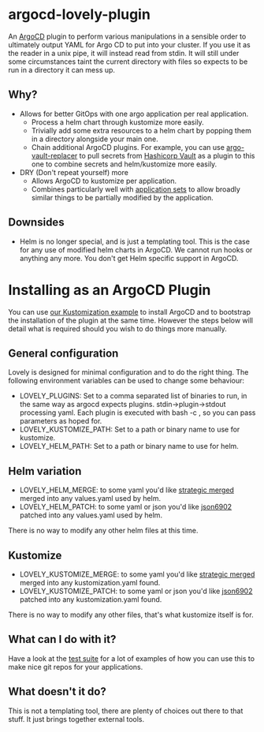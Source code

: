 # argocd-lovely-plugin
An [ArgoCD](https://argoproj.github.io/argo-cd/) plugin to perform various manipulations in a sensible order to ultimately output YAML for Argo CD to put into your cluster. If you use it as the reader in a unix pipe, it will instead read from stdin. It will still under some circumstances taint the current directory with files so expects to be run in a directory it can mess up.

## Why?
- Allows for better GitOps with one argo application per real application.
  - Process a helm chart through kustomize more easily.
  - Trivially add some extra resources to a helm chart by popping them in a directory alongside your main one.
  - Chain additional ArgoCD plugins. For example, you can use [argo-vault-replacer](https://github.com/crumbhole/argocd-vault-replacer) to pull secrets from [Hashicorp Vault](https://www.vaultproject.io/) as a plugin to this one to combine secrets and helm/kustomize more easily.
- DRY (Don't repeat yourself) more
  - Allows ArgoCD to kustomize per application.
  - Combines particularly well with [application sets](https://argocd-applicationset.readthedocs.io/en/stable/) to allow broadly similar things to be partially modified by the application.

## Downsides
- Helm is no longer special, and is just a templating tool. This is the case for any use of modified helm charts in ArgoCD. We cannot run hooks or anything any more. You don't get Helm specific support in ArgoCD.

# Installing as an ArgoCD Plugin
You can use [our Kustomization example](https://github.com/crumbhole/argocd-lovely-plugin/tree/main/examples/kustomize/argocd) to install ArgoCD and to bootstrap the installation of the plugin at the same time. However the steps below will detail what is required should you wish to do things more manually.

## General configuration
Lovely is designed for minimal configuration and to do the right thing. The following environment variables can be used to change some behaviour:
- LOVELY_PLUGINS: Set to a comma separated list of binaries to run, in the same way as argocd expects plugins. stdin->plugin->stdout processing yaml. Each plugin is executed with bash -c <plugin and parameters>, so you can pass parameters as hoped for.
- LOVELY_KUSTOMIZE_PATH: Set to a path or binary name to use for kustomize.
- LOVELY_HELM_PATH: Set to a path or binary name to use for helm.

## Helm variation
- LOVELY_HELM_MERGE: to some yaml you'd like [strategic merged](https://kubectl.docs.kubernetes.io/references/kustomize/kustomization/patchesstrategicmerge/) merged into any values.yaml used by helm.
- LOVELY_HELM_PATCH: to some yaml or json you'd like [json6902](https://kubectl.docs.kubernetes.io/references/kustomize/kustomization/patchesjson6902/) patched into any values.yaml used by helm.

There is no way to modify any other helm files at this time.

## Kustomize
- LOVELY_KUSTOMIZE_MERGE: to some yaml you'd like [strategic merged](https://kubectl.docs.kubernetes.io/references/kustomize/kustomization/patchesstrategicmerge/) merged into any kustomization.yaml found.
- LOVELY_KUSTOMIZE_PATCH: to some yaml or json you'd like [json6902](https://kubectl.docs.kubernetes.io/references/kustomize/kustomization/patchesjson6902/) patched into any kustomization.yaml found.

There is no way to modify any other files, that's what kustomize itself is for.

## What can I do with it?
Have a look at the [test suite](test/README.md) for a lot of examples of how you can use this to make nice git repos for your applications.

## What doesn't it do?
This is not a templating tool, there are plenty of choices out there to that stuff. It just brings together external tools.

